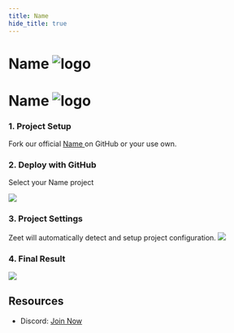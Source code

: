 ```yaml
---
title: Name
hide_title: true
---
```

# Name ![logo](logo.svg)
# Name ![logo](node-dark.png)

### 1. Project Setup

Fork our official [Name ](https://github.com/zeet-demo/name) on GitHub or your use own.

### 2. Deploy with GitHub

Select your Name project

![](deploy-name.png)

### 3. Project Settings

Zeet will automatically detect and setup project configuration.
![](settings-name.png)

### 4. Final Result

![](demo-name.png)

## Resources

- Discord: [Join Now](https://discord.gg/F6hWtCV)